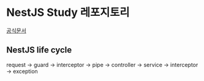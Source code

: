# NestJS Study 레포지토리

[공식문서](https://docs.nestjs.com/)

## NestJS life cycle
request -> guard -> interceptor -> pipe -> controller -> service -> interceptor -> exception
